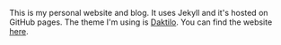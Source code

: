 This is my personal website and blog. It uses Jekyll and it's hosted on GitHub pages. The theme I'm using is [Daktilo](https://github.com/kronik3r/daktilo). You can find the website [here](http://tobiashelmri.ch).